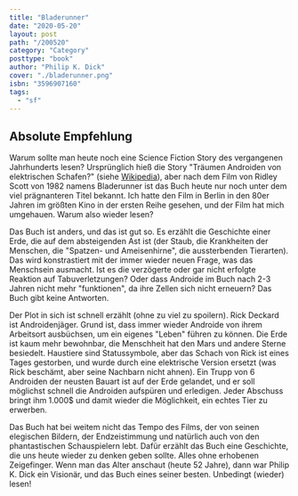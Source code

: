 ```yaml
---
title: "Bladerunner"
date: "2020-05-20"
layout: post
path: "/200520"
category: "Category"
posttype: "book"
author: "Philip K. Dick"
cover: "./bladerunner.png"
isbn: "3596907160"
tags:
  - "sf"
---
```

## Absolute Empfehlung

Warum sollte man heute noch eine Science Fiction Story des vergangenen Jahrhunderts lesen? Ursprünglich hieß die Story "Träumen Androiden von elektrischen Schafen?" (siehe [Wikipedia](https://de.wikipedia.org/wiki/Tr%C3%A4umen_Androiden_von_elektrischen_Schafen%3F)), aber nach dem Film von Ridley Scott von 1982 namens Bladerunner ist das Buch heute nur noch unter dem viel prägnanteren Titel bekannt. Ich hatte den Film in Berlin in den 80er Jahren im größten Kino in der ersten Reihe gesehen, und der Film hat mich umgehauen. Warum also wieder lesen?

Das Buch ist anders, und das ist gut so. Es erzählt die Geschichte einer Erde, die auf dem absteigenden Ast ist (der Staub, die Krankheiten der Menschen, die "Spatzen- und Ameisenhirne", die aussterbenden Tierarten). Das wird konstrastiert mit der immer wieder neuen Frage, was das Menschsein ausmacht. Ist es die verzögerte oder gar nicht erfolgte Reaktion auf Tabuverletzungen? Oder dass Androide im Buch nach 2-3 Jahren nicht mehr "funktionen", da ihre Zellen sich nicht erneuern? Das Buch gibt keine Antworten.

Der Plot in sich ist schnell erzählt (ohne zu viel zu spoilern). Rick Deckard ist Androidenjäger. Grund ist, dass immer wieder Androide von ihrem Arbeitsort ausbüchsen, um ein eigenes "Leben" führen zu können. Die Erde ist kaum mehr bewohnbar, die Menschheit hat den Mars und andere Sterne besiedelt. Haustiere sind Statussymbole, aber das Schach von Rick ist eines Tages gestorben, und wurde durch eine elektrische Version ersetzt (was Rick beschämt, aber seine Nachbarn nicht ahnen). Ein Trupp von 6 Androiden der neusten Bauart ist auf der Erde gelandet, und er soll möglichst schnell die Androiden aufspüren und erledigen. Jeder Abschuss bringt ihm 1.000$ und damit wieder die Möglichkeit, ein echtes Tier zu erwerben.

Das Buch hat bei weitem nicht das Tempo des Films, der von seinen elegischen Bildern, der Endzeistimmung und natürlich auch von den phantastischen Schauspielern lebt. Dafür erzählt das Buch eine Geschichte, die uns heute wieder zu denken geben sollte. Alles ohne erhobenen Zeigefinger. Wenn man das Alter anschaut (heute 52 Jahre), dann war Philip K. Dick ein Visionär, und das Buch eines seiner besten. Unbedingt (wieder) lesen!